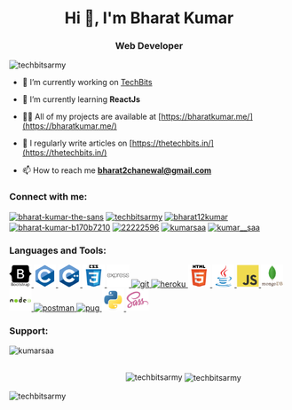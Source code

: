 <h1 align="center">Hi 👋, I'm Bharat Kumar</h1>
<h3 align="center">Web Developer</h3>

<p align="left"> <img src="https://komarev.com/ghpvc/?username=techbitsarmy&label=Profile%20views&color=0e75b6&style=flat" alt="techbitsarmy" /> </p>

- 🔭 I’m currently working on [TechBits](https://thetechbits.in/)

- 🌱 I’m currently learning **ReactJs**

- 👨‍💻 All of my projects are available at [https://bharatkumar.me/](https://bharatkumar.me/)

- 📝 I regularly write articles on [https://thetechbits.in/](https://thetechbits.in/)

- 📫 How to reach me **bharat2chanewal@gmail.com**

<h3 align="left">Connect with me:</h3>
<p align="left">
<a href="https://codepen.io/bharat-kumar-the-sans" target="blank"><img align="center" src="https://raw.githubusercontent.com/rahuldkjain/github-profile-readme-generator/master/src/images/icons/Social/codepen.svg" alt="bharat-kumar-the-sans" height="30" width="40" /></a>
<a href="https://dev.to/techbitsarmy" target="blank"><img align="center" src="https://raw.githubusercontent.com/rahuldkjain/github-profile-readme-generator/master/src/images/icons/Social/devto.svg" alt="techbitsarmy" height="30" width="40" /></a>
<a href="https://twitter.com/bharat12kumar" target="blank"><img align="center" src="https://raw.githubusercontent.com/rahuldkjain/github-profile-readme-generator/master/src/images/icons/Social/twitter.svg" alt="bharat12kumar" height="30" width="40" /></a>
<a href="https://linkedin.com/in/bharat-kumar-b170b7210" target="blank"><img align="center" src="https://raw.githubusercontent.com/rahuldkjain/github-profile-readme-generator/master/src/images/icons/Social/linked-in-alt.svg" alt="bharat-kumar-b170b7210" height="30" width="40" /></a>
<a href="https://stackoverflow.com/users/22222596" target="blank"><img align="center" src="https://raw.githubusercontent.com/rahuldkjain/github-profile-readme-generator/master/src/images/icons/Social/stack-overflow.svg" alt="22222596" height="30" width="40" /></a>
<a href="https://kaggle.com/kumarsaa" target="blank"><img align="center" src="https://raw.githubusercontent.com/rahuldkjain/github-profile-readme-generator/master/src/images/icons/Social/kaggle.svg" alt="kumarsaa" height="30" width="40" /></a>
<a href="https://instagram.com/kumar__saa" target="blank"><img align="center" src="https://raw.githubusercontent.com/rahuldkjain/github-profile-readme-generator/master/src/images/icons/Social/instagram.svg" alt="kumar__saa" height="30" width="40" /></a>
</p>

<h3 align="left">Languages and Tools:</h3>
<p align="left"> <a href="https://getbootstrap.com" target="_blank" rel="noreferrer"> <img src="https://raw.githubusercontent.com/devicons/devicon/master/icons/bootstrap/bootstrap-plain-wordmark.svg" alt="bootstrap" width="40" height="40"/> </a> <a href="https://www.cprogramming.com/" target="_blank" rel="noreferrer"> <img src="https://raw.githubusercontent.com/devicons/devicon/master/icons/c/c-original.svg" alt="c" width="40" height="40"/> </a> <a href="https://www.w3schools.com/cpp/" target="_blank" rel="noreferrer"> <img src="https://raw.githubusercontent.com/devicons/devicon/master/icons/cplusplus/cplusplus-original.svg" alt="cplusplus" width="40" height="40"/> </a> <a href="https://www.w3schools.com/css/" target="_blank" rel="noreferrer"> <img src="https://raw.githubusercontent.com/devicons/devicon/master/icons/css3/css3-original-wordmark.svg" alt="css3" width="40" height="40"/> </a> <a href="https://expressjs.com" target="_blank" rel="noreferrer"> <img src="https://raw.githubusercontent.com/devicons/devicon/master/icons/express/express-original-wordmark.svg" alt="express" width="40" height="40"/> </a> <a href="https://git-scm.com/" target="_blank" rel="noreferrer"> <img src="https://www.vectorlogo.zone/logos/git-scm/git-scm-icon.svg" alt="git" width="40" height="40"/> </a> <a href="https://heroku.com" target="_blank" rel="noreferrer"> <img src="https://www.vectorlogo.zone/logos/heroku/heroku-icon.svg" alt="heroku" width="40" height="40"/> </a> <a href="https://www.w3.org/html/" target="_blank" rel="noreferrer"> <img src="https://raw.githubusercontent.com/devicons/devicon/master/icons/html5/html5-original-wordmark.svg" alt="html5" width="40" height="40"/> </a> <a href="https://www.java.com" target="_blank" rel="noreferrer"> <img src="https://raw.githubusercontent.com/devicons/devicon/master/icons/java/java-original.svg" alt="java" width="40" height="40"/> </a> <a href="https://developer.mozilla.org/en-US/docs/Web/JavaScript" target="_blank" rel="noreferrer"> <img src="https://raw.githubusercontent.com/devicons/devicon/master/icons/javascript/javascript-original.svg" alt="javascript" width="40" height="40"/> </a> <a href="https://www.mongodb.com/" target="_blank" rel="noreferrer"> <img src="https://raw.githubusercontent.com/devicons/devicon/master/icons/mongodb/mongodb-original-wordmark.svg" alt="mongodb" width="40" height="40"/> </a> <a href="https://nodejs.org" target="_blank" rel="noreferrer"> <img src="https://raw.githubusercontent.com/devicons/devicon/master/icons/nodejs/nodejs-original-wordmark.svg" alt="nodejs" width="40" height="40"/> </a> <a href="https://postman.com" target="_blank" rel="noreferrer"> <img src="https://www.vectorlogo.zone/logos/getpostman/getpostman-icon.svg" alt="postman" width="40" height="40"/> </a> <a href="https://pugjs.org" target="_blank" rel="noreferrer"> <img src="https://cdn.worldvectorlogo.com/logos/pug.svg" alt="pug" width="40" height="40"/> </a> <a href="https://www.python.org" target="_blank" rel="noreferrer"> <img src="https://raw.githubusercontent.com/devicons/devicon/master/icons/python/python-original.svg" alt="python" width="40" height="40"/> </a> <a href="https://sass-lang.com" target="_blank" rel="noreferrer"> <img src="https://raw.githubusercontent.com/devicons/devicon/master/icons/sass/sass-original.svg" alt="sass" width="40" height="40"/> </a> </p>

<h3 align="left">Support:</h3>
<p><a href="https://www.buymeacoffee.com/kumarsaa"> <img align="left" src="https://cdn.buymeacoffee.com/buttons/v2/default-yellow.png" height="50" width="210" alt="kumarsaa" /></a></p><br><br>

<p><img align="left" src="https://github-readme-stats.vercel.app/api/top-langs?username=techbitsarmy&show_icons=true&locale=en&layout=compact" alt="techbitsarmy" /></p>

<p>&nbsp;<img align="center" src="https://github-readme-stats.vercel.app/api?username=techbitsarmy&show_icons=true&locale=en" alt="techbitsarmy" /></p>

<p><img align="center" src="https://github-readme-streak-stats.herokuapp.com/?user=techbitsarmy&" alt="techbitsarmy" /></p>
